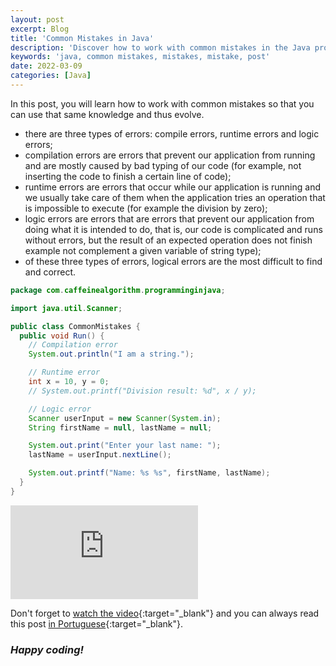 ```yaml
---
layout: post
excerpt: Blog
title: 'Common Mistakes in Java'
description: 'Discover how to work with common mistakes in the Java programming language. Get answers to your questions with the theory and examples presented.'
keywords: 'java, common mistakes, mistakes, mistake, post'
date: 2022-03-09
categories: [Java]
---
```


In this post, you will learn how to work with common mistakes so that you can use that same knowledge and thus evolve.

- there are three types of errors: compile errors, runtime errors and logic errors;
- compilation errors are errors that prevent our application from running and are mostly caused by bad typing of our code (for example, not inserting the code to finish a certain line of code);
- runtime errors are errors that occur while our application is running and we usually take care of them when the application tries an operation that is impossible to execute (for example the division by zero);
- logic errors are errors that are errors that prevent our application from doing what it is intended to do, that is, our code is complicated and runs without errors, but the result of an expected operation does not finish example not complement a given variable of string type);
- of these three types of errors, logical errors are the most difficult to find and correct.

```java
package com.caffeinealgorithm.programminginjava;

import java.util.Scanner;

public class CommonMistakes {
  public void Run() {
    // Compilation error
    System.out.println("I am a string.");

    // Runtime error
    int x = 10, y = 0;
    // System.out.printf("Division result: %d", x / y);

    // Logic error
    Scanner userInput = new Scanner(System.in);
    String firstName = null, lastName = null;

    System.out.print("Enter your last name: ");
    lastName = userInput.nextLine();

    System.out.printf("Name: %s %s", firstName, lastName);
  }
}
```

<div class="video-container">
  <iframe src="https://www.youtube.com/embed/HCclW4TLSyY" frameborder="0" allowfullscreen></iframe>
</div>

Don't forget to [watch the video](https://youtu.be/HCclW4TLSyY){:target="\_blank"} and you can always read this post [in Portuguese](https://caffeinealgorithm.com/blog/erros-comuns-em-java/){:target="\_blank"}.

### _Happy coding!_
